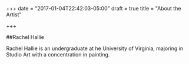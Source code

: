 +++
date = "2017-01-04T22:42:03-05:00"
draft = true
title = "About the Artist"

+++

##Rachel Hallie 

Rachel Hallie is an undergraduate at he University of Virginia, majoring in Studio Art with a concentration in painting. 

